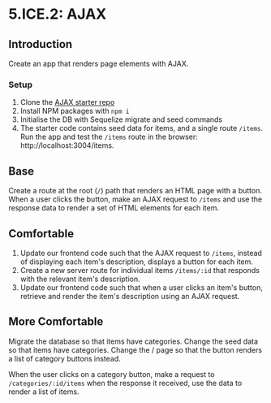 # 5.ICE.2: AJAX

## Introduction

Create an app that renders page elements with AJAX.

### Setup

1. Clone the [AJAX starter repo](https://github.com/rocketacademy/ajax-swe1)
2. Install NPM packages with `npm i`
3. Initialise the DB with Sequelize migrate and seed commands
4. The starter code contains seed data for items, and a single route `/items`. Run the app and test the `/items` route in the browser: http://localhost:3004/items.

## Base

Create a route at the root \(`/`\) path that renders an HTML page with a button. When a user clicks the button, make an AJAX request to `/items` and use the response data to render a set of HTML elements for each item.

## Comfortable

1. Update our frontend code such that the AJAX request to `/items`, instead of displaying each item's description, displays a button for each item.
2. Create a new server route for individual items `/items/:id` that responds with the relevant item's description.
3. Update our frontend code such that when a user clicks an item's button, retrieve and render the item's description using an AJAX request.

## More Comfortable

Migrate the database so that items have categories. Change the seed data so that items have categories. Change the / page so that the button renders a list of category buttons instead.

When the user clicks on a category button, make a request to `/categories/:id/items` when the response it received, use the data to render a list of items.








